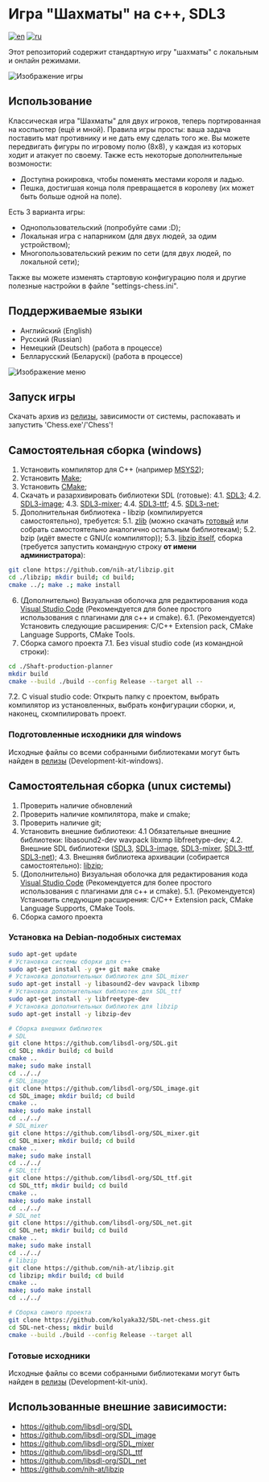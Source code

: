 # Игра "Шахматы" на c++, SDL3
[![en](https://img.shields.io/badge/lang-en-green.svg)](https://github.com/kolyaka32/SDL-net-chess/blob/main/README.md)  [![ru](https://img.shields.io/badge/lang-ru-green.svg)](https://github.com/kolyaka32/SDL-net-chess/blob/main/README-ru.md)

Этот репозиторий содержит стандартную игру "шахматы" с локальным и онлайн режимами.

![Изображение игры](/screenshots/game-main-ru.png?raw=true)


## Использование
Классическая игра "Шахматы" для двух игроков, теперь портированная на коспьютер (ещё и мной).
Правила игры просты: ваша задача поставить мат противнику и не дать ему сделать того же.
Вы можете передвигать фигуры по игровому полю (8х8), у каждая из которых ходит и атакует по своему.
Также есть некоторые дополнительные возмоности:
* Доступна рокировка, чтобы поменять местами короля и ладью.
* Пешка, достигшая конца поля превращается в королеву (их может быть больше одной на поле). 

Есть 3 варианта игры: 
* Однопользовательский (попробуйте сами :D);
* Локальная игра с напарником (для двух людей, за одим устройством);
* Многопользовательский режим по сети (для двух людей, по локальной сети);

Также вы можете изменять стартовую конфигурацию поля и другие полезные настройки в файле "settings-chess.ini".


## Поддерживаемые языки
* Английский (English)
* Русский (Russian)
* Немецкий (Deutsch) (работа в процессе)
* Белларусский (Беларускі) (работа в процессе)


![Изображение меню](/screenshots/game-menu-ru.png?raw=true)


## Запуск игры
Скачать архив из [релизы](https://github.com/kolyaka32/SDL-net-chess/releases),  зависимости от системы, распокавать и запустить 'Chess.exe'/'Chess'!


## Самостоятельная сборка (windows)
1. Установить компилятор для C++ (например [MSYS2](https://www.msys2.org/#installation));
2. Установить [Make](https://sourceforge.net/projects/gnuwin32/files/make/3.81/make-3.81.exe/download);
3. Установить [CMake](https://sourceforge.net/projects/cmake.mirror/);
4. Скачать и разархивировать библиотеки SDL (готовые):
4.1. [SDL3](https://github.com/libsdl-org/SDL/releases);
4.2. [SDL3-image](https://github.com/libsdl-org/SDL_image/releases);
4.3. [SDL3-mixer](https://github.com/libsdl-org/SDL_mixer/releases);
4.4. [SDL3-ttf](https://github.com/libsdl-org/SDL_ttf/releases);
4.5. [SDL3-net](https://github.com/libsdl-org/SDL_net/releases);
5. Дополнительная библиотека - libzip (компилируется самостоятельно), требуется:
5.1. [zlib](https://www.zlib.net/) (можно скачать [готовый](https://github.com/madler/zlib/releases) или собрать самостоятельно аналогично остальным библиотекам);
5.2. bzip (идёт вместе с GNU(с компилятор));
5.3. [libzip itself](https://libzip.org/download/), сборка (требуется запустить командную строку **от имени администратора**):
```bash
git clone https://github.com/nih-at/libzip.git
cd ./libzip; mkdir build; cd build;
cmake ../; make .; make install
```
6. (Дополнительно) Визуальная оболочка для редактирования кода [Visual Studio Code](https://code.visualstudio.com/download) (Рекомендуется для более простого использования с плагинами для c++ и cmake).
6.1. (Рекомендуется) Установить следующие расширения: C/C++ Extension pack, CMake Language Supports, CMake Tools.
7. Сборка самого проекта
7.1. Без visual studio code (из командной строки):
```bash
cd ./Shaft-production-planner
mkdir build
cmake --build ./build --config Release --target all --
```
7.2. С visual studio code:
Открыть папку с проектом, выбрать компилятор из установленных, выбрать конфигурации сборки, и, наконец, скомпилировать проект.

### Подготовленные исходники для windows
Исходные файлы со всеми собранными библиотеками могут быть найден в [релизы](https://github.com/kolyaka32/SDL-net-chess/releases) (Development-kit-windows).


## Самостоятельная сборка (unux системы)
1. Проверить наличие обновлений
2. Проверить наличие компилятора, make и cmake;
3. Проверить наличие git;
4. Установить внешние библиотеки:
4.1 Обязательные внешние библиотеки: libasound2-dev wavpack libxmp libfreetype-dev;
4.2. Внешние SDL библиотеки ([SDL3](https://github.com/libsdl-org/SDL/releases), [SDL3-image](https://github.com/libsdl-org/SDL_image/releases), [SDL3-mixer](https://github.com/libsdl-org/SDL_mixer/releases), [SDL3-ttf](https://github.com/libsdl-org/SDL_ttf/releases), [SDL3-net](https://github.com/libsdl-org/SDL_net/releases));
4.3. Внешняя библиотека архивации (собирается самостоятельно): [libzip](https://libzip.org/download/);
5. (Дополнительно) Визуальная оболочка для редактирования кода [Visual Studio Code](https://code.visualstudio.com/download) (Рекомендуется для более простого использования с плагинами для c++ и cmake).
5.1. (Рекомендуется) Установить следующие расширения: C/C++ Extension pack, CMake Language Supports, CMake Tools.
6. Сборка самого проекта

### Установка на Debian-подобных системах
```bash
sudo apt-get update
# Установка системы сборки для c++
sudo apt-get install -y g++ git make cmake
# Установка дополнительных библиотек для SDL_mixer
sudo apt-get install -y libasound2-dev wavpack libxmp
# Установка дополнительных библиотек для SDL_ttf
sudo apt-get install -y libfreetype-dev
# Установка дополнительных библиотек для libzip
sudo apt-get install -y libzip-dev

# Сборка внешних библиотек
# SDL
git clone https://github.com/libsdl-org/SDL.git
cd SDL; mkdir build; cd build
cmake ..
make; sudo make install
cd ../../
# SDL_image
git clone https://github.com/libsdl-org/SDL_image.git
cd SDL_image; mkdir build; cd build
cmake ..
make; sudo make install
cd ../../
# SDL_mixer
git clone https://github.com/libsdl-org/SDL_mixer.git
cd SDL_mixer; mkdir build; cd build
cmake ..
make; sudo make install
cd ../../
# SDL_ttf
git clone https://github.com/libsdl-org/SDL_ttf.git
cd SDL_ttf; mkdir build; cd build
cmake ..
make; sudo make install
cd ../../
# SDL_net
git clone https://github.com/libsdl-org/SDL_net.git
cd SDL_net; mkdir build; cd build
cmake ..
make; sudo make install
cd ../../
# libzip
git clone https://github.com/nih-at/libzip.git
cd libzip; mkdir build; cd build
cmake ..
make; sudo make install
cd ../../

# Сборка самого проекта
git clone https://github.com/kolyaka32/SDL-net-chess.git
cd SDL-net-chess; mkdir build
cmake --build ./build --config Release --target all
```
### Готовые исходники
Исходные файлы со всеми собранными библиотеками могут быть найден в [релизы](https://github.com/kolyaka32/Astroshuter-on-SDL/releases) (Development-kit-unix).


## Использованные внешние зависимости:
* https://github.com/libsdl-org/SDL
* https://github.com/libsdl-org/SDL_image
* https://github.com/libsdl-org/SDL_mixer
* https://github.com/libsdl-org/SDL_ttf
* https://github.com/libsdl-org/SDL_net
* https://github.com/nih-at/libzip
